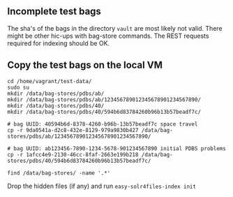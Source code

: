 Incomplete test bags
--------------------

The sha's of the bags in the directory `vault` are most likely not valid.
There might be other hic-ups with bag-store commands.
The REST requests required for indexing should be OK.


Copy the test bags on the local VM 
----------------------------------

```
cd /home/vagrant/test-data/
sudo su
mkdir /data/bag-stores/pdbs/ab/
mkdir /data/bag-stores/pdbs/ab/123456789012345678901234567890/
mkdir /data/bag-stores/pdbs/40/
mkdir /data/bag-stores/pdbs/40/594b6d83784260b96b13b57beadf7c/ 

# bag UUID: 40594b6d-8378-4260-b96b-13b57beadf7c space travel 
cp -r 9da0541a-d2c8-432e-8129-979a9830b427 /data/bag-stores/pdbs/ab/123456789012345678901234567890/

# bag UUID: ab123456-7890-1234-5678-901234567890 initial PDBS problems
cp -r 1afcc4e9-2130-46cc-8faf-2663e199b218 /data/bag-stores/pdbs/40/594b6d83784260b96b13b57beadf7c/

find /data/bag-stores/ -name '.*'
```

Drop the hidden files (if any) and run `easy-solr4files-index init`